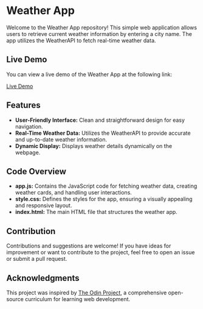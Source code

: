 # Weather App

Welcome to the Weather App repository! This simple web application allows users to retrieve current weather information by entering a city name. The app utilizes the WeatherAPI to fetch real-time weather data.

## Live Demo

You can view a live demo of the Weather App at the following link:

[Live Demo](https://hussein-saad.github.io/weather-app/)

## Features

- **User-Friendly Interface:** Clean and straightforward design for easy navigation.
- **Real-Time Weather Data:** Utilizes the WeatherAPI to provide accurate and up-to-date weather information.
- **Dynamic Display:** Displays weather details dynamically on the webpage.

## Code Overview
- **app.js:** Contains the JavaScript code for fetching weather data, creating weather cards, and handling user interactions.
- **style.css:** Defines the styles for the app, ensuring a visually appealing and responsive layout.
- **index.html:** The main HTML file that structures the weather app.

## Contribution
Contributions and suggestions are welcome! If you have ideas for improvement or want to contribute to the project, feel free to open an issue or submit a pull request.

## Acknowledgments

This project was inspired by [The Odin Project](https://www.theodinproject.com/), a comprehensive open-source curriculum for learning web development.
